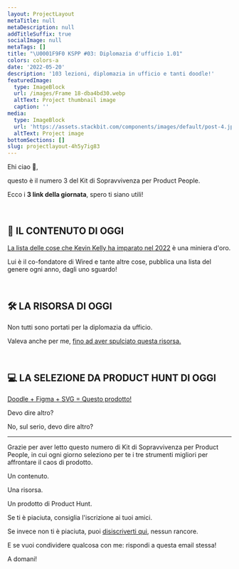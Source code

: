 ```yaml
---
layout: ProjectLayout
metaTitle: null
metaDescription: null
addTitleSuffix: true
socialImage: null
metaTags: []
title: "\U0001F9F0 KSPP #03: Diplomazia d'ufficio 1.01"
colors: colors-a
date: '2022-05-20'
description: '103 lezioni, diplomazia in ufficio e tanti doodle!'
featuredImage:
  type: ImageBlock
  url: /images/Frame 18-dba4bd30.webp
  altText: Project thumbnail image
  caption: ''
media:
  type: ImageBlock
  url: 'https://assets.stackbit.com/components/images/default/post-4.jpeg'
  altText: Project image
bottomSections: []
slug: projectlayout-4h5y7ig83
---
```

Ehi ciao 👋,

questo è il numero 3 del Kit di Sopravvivenza per Product People.

Ecco i **3 link della giornata**, spero ti siano utili!

​

## 📖 IL CONTENUTO DI OGGI

​[La lista delle cose che Kevin Kelly ha imparato nel 2022](https://kk.org/thetechnium/103-bits-of-advice-i-wish-i-had-known/) è una miniera d'oro.

Lui è il co-fondatore di Wired e tante altre cose, pubblica una lista del genere ogni anno, dagli uno sguardo!

​

## 🛠 LA RISORSA DI OGGI

Non tutti sono portati per la diplomazia da ufficio.

Valeva anche per me, [fino ad aver spulciato questa risorsa.](https://howtoprofessionallysay.akashrajpurohit.com/)​

​

## 💻 LA SELEZIONE DA PRODUCT HUNT DI OGGI

​[Doodle + Figma + SVG = Questo prodotto!](https://svgdoodles.com/?ref=producthunt)​

Devo dire altro?

No, sul serio, devo dire altro?

---------

Grazie per aver letto questo numero di Kit di Sopravvivenza per Product People, in cui ogni giorno seleziono per te i tre strumenti migliori per affrontare il caos di prodotto.

Un contenuto.

Una risorsa.

Un prodotto di Product Hunt.

Se ti è piaciuta, consiglia l'iscrizione ai tuoi amici.

Se invece non ti è piaciuta, puoi [disiscriverti qui](https://preview.convertkit-mail2.com/unsubscribe), nessun rancore.

E se vuoi condividere qualcosa con me: rispondi a questa email stessa!

A domani!
